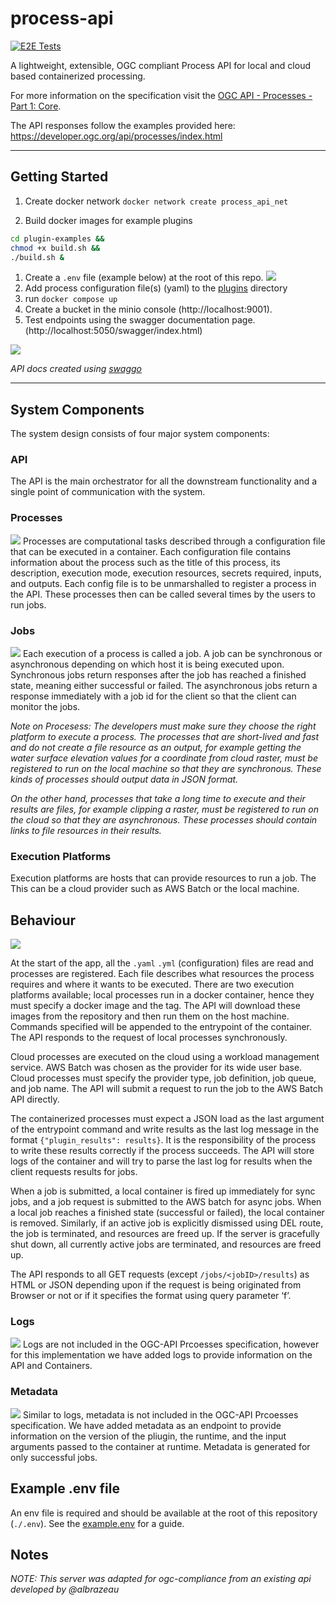 # process-api

[![E2E Tests](https://github.com/dewberry/process-api/actions/workflows/e2e-tests.yml/badge.svg?event=push)](https://github.com/Dewberry/process-api/actions/workflows/e2e-tests.yml)

A lightweight, extensible, OGC compliant Process API for local and cloud based containerized processing.

For more information on the specification visit the [OGC API - Processes - Part 1: Core](https://docs.ogc.org/is/18-062r2/18-062r2.html#toc0).

The API responses follow the examples provided here:
https://developer.ogc.org/api/processes/index.html

---

## Getting Started

1. Create docker network `docker network create process_api_net`

1. Build docker images for example plugins
```sh
cd plugin-examples &&
chmod +x build.sh &&
./build.sh &
```
1. Create a `.env` file (example below) at the root of this repo.
![](imgs/readme/getting-started.gif)
1. Add process configuration file(s) (yaml) to the [plugins](plugins/) directory
1. run `docker compose up`
1. Create a bucket in the minio console (http://localhost:9001).
1. Test endpoints using the swagger documentation page. (http://localhost:5050/swagger/index.html)

![](imgs/readme/swagger-demo.gif)

*API docs created using [swaggo](https://github.com/swaggo/swag)*

---

## System Components

The system design consists of four major system components:

### API
The API is the main orchestrator for all the downstream functionality and a single point of communication with the system.

### Processes
![](imgs/readme/processes.png)
Processes are computational tasks described through a configuration file that can be executed in a container. Each configuration file contains information about the process such as the title of this process, its description, execution mode, execution resources, secrets required, inputs, and outputs. Each config file is to be unmarshalled to register a process in the API. These processes then can be called several times by the users to run jobs.


### Jobs
![](imgs/readme/jobs.png)
Each execution of a process is called a job. A job can be synchronous or asynchronous depending on which host it is being executed upon. Synchronous jobs return responses after the job has reached a finished state, meaning either successful or failed. The asynchronous jobs return a response immediately with a job id for the client so that the client can monitor the jobs.

*Note on Procesess: The developers must make sure they choose the right platform to execute a process. The processes that are short-lived and fast and do not create a file resource as an output, for example getting the water surface elevation values for a coordinate from cloud raster, must be registered to run on the local machine so that they are synchronous. These kinds of processes should output data in JSON format.*

*On the other hand, processes that take a long time to execute and their results are files, for example clipping a raster, must be registered to run on the cloud so that they are asynchronous. These processes should contain links to file resources in their results.*

### Execution Platforms
Execution platforms are hosts that can provide resources to run a job. The This can be a cloud provider such as AWS Batch or the local machine.


## Behaviour

![](imgs/readme/design.svg)

At the start of the app, all the `.yaml` `.yml` (configuration) files are read and processes are registered. Each file describes what resources the process requires and where it wants to be executed. There are two execution platforms available; local processes run in a docker container, hence they must specify a docker image and the tag. The API will download these images from the repository and then run them on the host machine. Commands specified will be appended to the entrypoint of the container. The API responds to the request of local processes synchronously.

Cloud processes are executed on the cloud using a workload management service. AWS Batch was chosen as the provider for its wide user base. Cloud processes must specify the provider type, job definition, job queue, and job name. The API will submit a request to run the job to the AWS Batch API directly.

The containerized processes must expect a JSON load as the last argument of the entrypoint command and write results as the last log message in the format `{"plugin_results": results}`. It is the responsibility of the process to write these results correctly if the process succeeds. The API will store logs of the container and will try to parse the last log for results when the client requests results for jobs.

When a job is submitted, a local container is fired up immediately for sync jobs, and a job request is submitted to the AWS batch for async jobs. When a local job reaches a finished state (successful or failed), the local container is removed. Similarly, if an active job is explicitly dismissed using DEL route, the job is terminated, and resources are freed up. If the server is gracefully shut down, all currently active jobs are terminated, and resources are freed up.

The API responds to all GET requests (except `/jobs/<jobID>/results`) as HTML or JSON depending upon if the request is being originated from Browser or not or if it specifies the format using query parameter ‘f’.

### Logs
![](imgs/readme/logs.png)
Logs are not included in the OGC-API Prcoesses specification, however for this implementation we have added logs to provide information on the API and Containers.

### Metadata
![](imgs/readme/metadata.png)
Similar to logs, metadata is not included in the OGC-API Prcoesses specification. We have added metadata as an endpoint to provide information on the version of the pliugin, the runtime, and the input arguments passed to the container at runtime. Metadata is generated for only successful jobs.

## Example .env file

An env file is required and should be available at the root of this repository (`./.env`). See the [example.env](example.env) for a guide.

## Notes
*NOTE: This server was adapted for ogc-compliance from an existing api developed by @albrazeau*